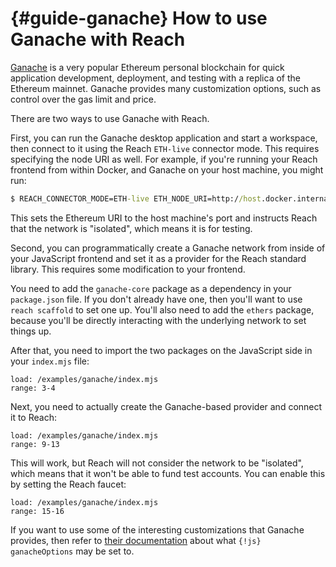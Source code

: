 # {#guide-ganache} How to use Ganache with Reach

[Ganache](https://www.trufflesuite.com/ganache) is a very popular Ethereum personal blockchain for quick application development, deployment, and testing with a replica of the Ethereum mainnet.
Ganache provides many customization options, such as control over the gas limit and price.

There are two ways to use Ganache with Reach.

First, you can run the Ganache desktop application and start a workspace, then connect to it using the Reach `ETH-live` connector mode.
This requires specifying the node URI as well.
For example, if you're running your Reach frontend from within Docker, and Ganache on your host machine, you might run:

```cmd
$ REACH_CONNECTOR_MODE=ETH-live ETH_NODE_URI=http://host.docker.internal:7545 REACH_ISOLATED_NETWORK=1 reach run
```

This sets the Ethereum URI to the host machine's port and instructs Reach that the network is "isolated", which means it is for testing.

Second, you can programmatically create a Ganache network from inside of your JavaScript frontend and set it as a provider for the Reach standard library.
This requires some modification to your frontend.

You need to add the `ganache-core` package as a dependency in your `package.json` file.
If you don't already have one, then you'll want to use `reach scaffold` to set one up.
You'll also need to add the `ethers` package, because you'll be directly interacting with the underlying network to set things up.

After that, you need to import the two packages on the JavaScript side in your `index.mjs` file:
```
load: /examples/ganache/index.mjs
range: 3-4
```

Next, you need to actually create the Ganache-based provider and connect it to Reach:
```
load: /examples/ganache/index.mjs
range: 9-13
```

This will work, but Reach will not consider the network to be "isolated", which means that it won't be able to fund test accounts.
You can enable this by setting the Reach faucet:
```
load: /examples/ganache/index.mjs
range: 15-16
```

If you want to use some of the interesting customizations that Ganache provides, then refer to [their documentation](https://github.com/trufflesuite/ganache/tree/master#options) about what `{!js} ganacheOptions` may be set to.